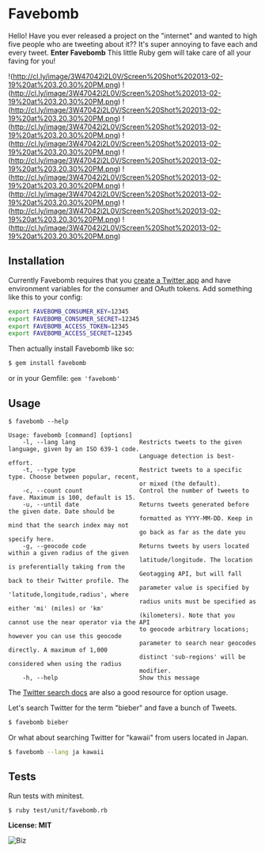 # Favebomb

Hello! Have you ever released a project on the "internet" and wanted to high five people who are tweeting about it?? It's super annoying to fave each and every tweet. **Enter Favebomb** This little Ruby gem will take care of all your faving for you!

!(http://cl.ly/image/3W47042i2L0V/Screen%20Shot%202013-02-19%20at%203.20.30%20PM.png) !(http://cl.ly/image/3W47042i2L0V/Screen%20Shot%202013-02-19%20at%203.20.30%20PM.png) !(http://cl.ly/image/3W47042i2L0V/Screen%20Shot%202013-02-19%20at%203.20.30%20PM.png) !(http://cl.ly/image/3W47042i2L0V/Screen%20Shot%202013-02-19%20at%203.20.30%20PM.png) !(http://cl.ly/image/3W47042i2L0V/Screen%20Shot%202013-02-19%20at%203.20.30%20PM.png) !(http://cl.ly/image/3W47042i2L0V/Screen%20Shot%202013-02-19%20at%203.20.30%20PM.png) !(http://cl.ly/image/3W47042i2L0V/Screen%20Shot%202013-02-19%20at%203.20.30%20PM.png) !(http://cl.ly/image/3W47042i2L0V/Screen%20Shot%202013-02-19%20at%203.20.30%20PM.png) !(http://cl.ly/image/3W47042i2L0V/Screen%20Shot%202013-02-19%20at%203.20.30%20PM.png) !(http://cl.ly/image/3W47042i2L0V/Screen%20Shot%202013-02-19%20at%203.20.30%20PM.png) 

## Installation

Currently Favebomb requires that you [create a Twitter app](https://dev.twitter.com/apps/new) and have environment variables for the consumer and OAuth tokens. Add something like this to your config:

``` bash
export FAVEBOMB_CONSUMER_KEY=12345
export FAVEBOMB_CONSUMER_SECRET=12345
export FAVEBOMB_ACCESS_TOKEN=12345
export FAVEBOMB_ACCESS_SECRET=12345
```

Then actually install Favebomb like so:

``` bash
$ gem install favebomb
```
or in your Gemfile: `gem 'favebomb'`

## Usage

```
$ favebomb --help

Usage: favebomb [command] [options]
    -l, --lang lang                  Restricts tweets to the given language, given by an ISO 639-1 code.
                                     Language detection is best-effort.
    -t, --type type                  Restrict tweets to a specific type. Choose between popular, recent,
                                     or mixed (the default).
    -c, --count count                Control the number of tweets to fave. Maximum is 100, default is 15.
    -u, --until date                 Returns tweets generated before the given date. Date should be
                                     formatted as YYYY-MM-DD. Keep in mind that the search index may not
                                     go back as far as the date you specify here.
    -g, --geocode code               Returns tweets by users located within a given radius of the given
                                     latitude/longitude. The location is preferentially taking from the
                                     Geotagging API, but will fall back to their Twitter profile. The
                                     parameter value is specified by 'latitude,longitude,radius', where
                                     radius units must be specified as either 'mi' (miles) or 'km'
                                     (kilometers). Note that you cannot use the near operator via the API
                                     to geocode arbitrary locations; however you can use this geocode
                                     parameter to search near geocodes directly. A maximum of 1,000
                                     distinct 'sub-regions' will be considered when using the radius
                                     modifier.
    -h, --help                       Show this message

```

The [Twitter search docs](https://dev.twitter.com/docs/api/1.1/get/search/tweets) are also a good resource for option usage.

Let's search Twitter for the term "bieber" and fave a bunch of Tweets.

``` bash
$ favebomb bieber
```

Or what about searching Twitter for "kawaii" from users located in Japan.

``` bash
$ favebomb --lang ja kawaii
```

## Tests

Run tests with minitest.

```
$ ruby test/unit/favebomb.rb
```

**License: MIT**

![Biz](http://cl.ly/image/0y3G3Q2W3J3A/Screen%20Shot%202013-02-19%20at%203.16.09%20PM.png!)

